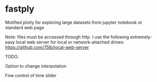 fastply
===============

Motified plotly for exploring large datasets from jupyter notebook or standard web page

Note: files must be accessed through http. I use the following extremely-easy local web server for local or network-attached drives:
https://github.com/75lb/local-web-server 

TODO:

Option to change interpolation

Fine control of time slider 

